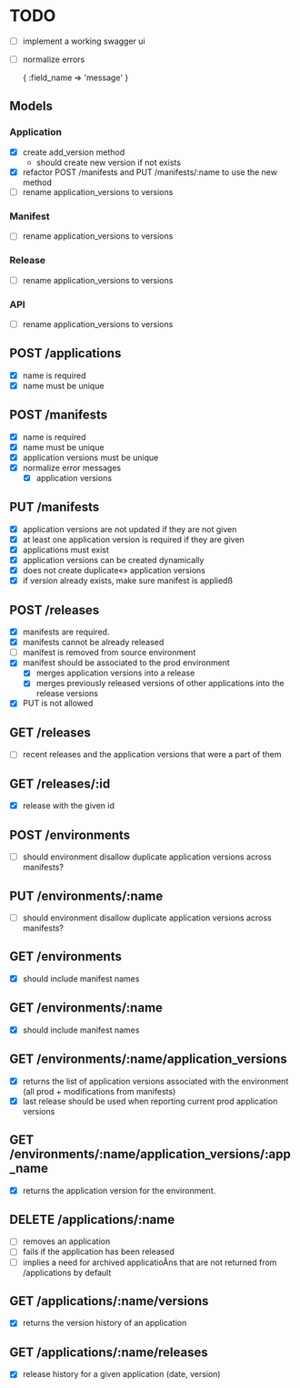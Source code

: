 # TODO

- [ ] implement a working swagger ui
- [ ] normalize errors

    {
      :field_name => 'message'
    }

## Models

### Application

- [x] create add_version method
    - should create new version if not exists
- [x] refactor POST /manifests and PUT /manifests/:name to use the new method
- [ ] rename application_versions to versions

### Manifest
- [ ] rename application_versions to versions

### Release
- [ ] rename application_versions to versions

### API
- [ ] rename application_versions to versions

## POST /applications

- [x] name is required
- [x] name must be unique

## POST /manifests

- [x] name is required
- [x] name must be unique
- [x] application versions must be unique
- [x] normalize error messages
  - [x] application versions

## PUT /manifests

- [x] application versions are not updated if they are not given
- [x] at least one application version is required if they are given
- [x] applications must exist
- [x] application versions can be created dynamically
- [x] does not create duplicate«» application versions
- [x] if version already exists, make sure manifest is appliedß

## POST /releases

- [x] manifests are required.
- [x] manifests cannot be already released
- [ ] manifest is removed from source environment
- [x] manifest should be associated to the prod environment
  - [x] merges application versions into a release
  - [x] merges previously released versions of other applications into the release
versions
- [x] PUT is not allowed

## GET /releases

- [ ] recent releases and the application versions that were a part of them

## GET /releases/:id

- [x] release with the given id

## POST /environments

- [ ] should environment disallow duplicate application versions across manifests?

## PUT /environments/:name

- [ ] should environment disallow duplicate application versions across manifests?

## GET /environments

- [x] should include manifest names

## GET /environments/:name

- [x] should include manifest names

## GET /environments/:name/application_versions

- [x] returns the list of application versions associated with the environment (all prod + modifications from manifests)
- [x] last release should be used when reporting current prod application versions

## GET /environments/:name/application_versions/:app_name

- [x] returns the application version for the environment.

## DELETE /applications/:name

- [ ] removes an application
- [ ] fails if the application has been released
- [ ] implies a need for archived applicatioÂns that are not returned from /applications by default

## GET /applications/:name/versions

- [x] returns the version history of an application

## GET /applications/:name/releases

- [x] release history for a given application (date, version)
